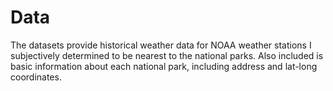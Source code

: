 # Data

The datasets provide historical weather data for NOAA weather stations I subjectively determined to be nearest to the national parks. Also included is basic information about each national park, including address and lat-long coordinates.
